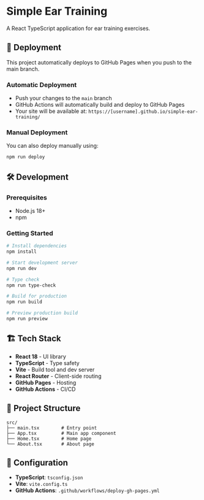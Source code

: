 # Simple Ear Training

A React TypeScript application for ear training exercises.

## 🚀 Deployment

This project automatically deploys to GitHub Pages when you push to the main branch.

### Automatic Deployment
- Push your changes to the `main` branch
- GitHub Actions will automatically build and deploy to GitHub Pages
- Your site will be available at: `https://[username].github.io/simple-ear-training/`

### Manual Deployment
You can also deploy manually using:
```bash
npm run deploy
```

## 🛠️ Development

### Prerequisites
- Node.js 18+
- npm

### Getting Started
```bash
# Install dependencies
npm install

# Start development server
npm run dev

# Type check
npm run type-check

# Build for production
npm run build

# Preview production build
npm run preview
```

## 🏗️ Tech Stack
- **React 18** - UI library
- **TypeScript** - Type safety
- **Vite** - Build tool and dev server
- **React Router** - Client-side routing
- **GitHub Pages** - Hosting
- **GitHub Actions** - CI/CD

## 📁 Project Structure
```
src/
├── main.tsx        # Entry point
├── App.tsx         # Main app component
├── Home.tsx        # Home page
└── About.tsx       # About page
```

## 🔧 Configuration
- **TypeScript**: `tsconfig.json`
- **Vite**: `vite.config.ts`
- **GitHub Actions**: `.github/workflows/deploy-gh-pages.yml`
